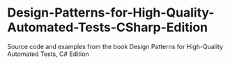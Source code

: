 # Design-Patterns-for-High-Quality-Automated-Tests-CSharp-Edition
Source code and examples from the book Design Patterns for High-Quality Automated Tests, C# Edition
